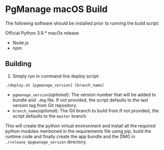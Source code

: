 # PgManage macOS Build

The following software should be installed prior to running the build script:

Official Python 3.9.* macOs release

- Node.js
- npm

## Building
1. Simply run in command line deploy script:
```
./deploy.sh [pgmanage_version] [branch_name]
```
- `pgmanage_version`(*optional*): The version number that will be added to bundle and `.dmg` file.
If not provided, the script defaults to the last version tag from Git repository.
- `branch_name`(*optional*): The Git branch to build from.If not provided, the script defaults to the `master` branch.

This will create the python virtual environment and install all the required python modules mentioned in the requirements file using pip, build the runtime code and finally create the app bundle and the DMG in `./release_$pgmanage_version` directory.